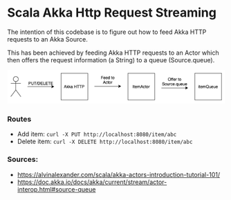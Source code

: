 # Scala Akka Http Request Streaming

The intention of this codebase is to figure out how to feed Akka HTTP requests to an Akka Source.

This has been achieved by feeding Akka HTTP requests to an Actor which then offers the request information (a String) to a queue (Source.queue).

![request-streaming-diagram](diagram/ScalaAkkaHttpRequestStreaming.png)

### Routes
* Add item: `curl -X PUT http://localhost:8080/item/abc`
* Delete item: `curl -X DELETE http://localhost:8080/item/abc`

### Sources:
* https://alvinalexander.com/scala/akka-actors-introduction-tutorial-101/
* https://doc.akka.io/docs/akka/current/stream/actor-interop.html#source-queue